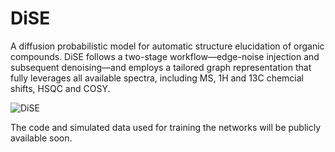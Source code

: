 # DiSE
A diffusion probabilistic model for automatic structure elucidation of organic compounds. DiSE follows a two-stage workflow—edge-noise injection and subsequent denoising—and employs a tailored graph representation that fully leverages all available spectra, including MS, 1H and 13C chemcial shifts, HSQC and COSY. 


![DiSE](https://github.com/user-attachments/assets/e2ae3a50-e473-419c-8f76-ba948152be75)

The code and simulated data used for training the networks will be publicly available soon. 

